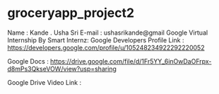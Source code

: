 # groceryapp_project2


Name : Kande . Usha Sri
E-mail : ushasrikande@gmail
Google Virtual Internship By Smart Internz:
Google Developers Profile Link : https://developers.google.com/profile/u/105248234922292220052

Google Docs : https://drive.google.com/file/d/1Fr5YY_6inOwDaOFrpx-d8mPs3QkseVOW/view?usp=sharing

Google Drive Video Link : 
